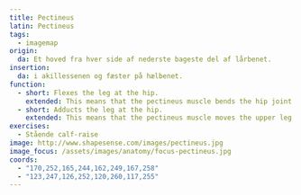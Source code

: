 ```yaml
---
title: Pectineus
latin: Pectineus
tags:
  - imagemap
origin: 
  da: Et hoved fra hver side af nederste bageste del af lårbenet.
insertion: 
  da: i akillessenen og fæster på hælbenet.
function: 
  - short: Flexes the leg at the hip.
    extended: This means that the pectineus muscle bends the hip joint such that there is a decrease in the angle between the upper leg and the torso.
  - short: Adducts the leg at the hip.
    extended: This means that the pectineus muscle moves the upper leg toward the vertical midline of the body (i.e. the action of closing your legs together from a spread out position).
exercises:
  - Stående calf-raise
image: http://www.shapesense.com/images/pectineus.jpg
image_focus: /assets/images/anatomy/focus-pectineus.jpg
coords:
  - "170,252,165,244,162,249,167,258"
  - "123,247,126,252,120,260,117,255"
---
```

